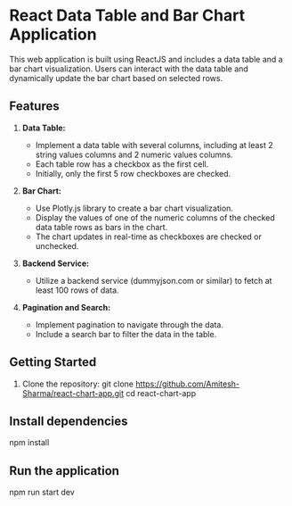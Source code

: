 # React Data Table and Bar Chart Application

This web application is built using ReactJS and includes a data table and a bar chart visualization. Users can interact with the data table and dynamically update the bar chart based on selected rows.

## Features

1. **Data Table:**
   - Implement a data table with several columns, including at least 2 string values columns and 2 numeric values columns.
   - Each table row has a checkbox as the first cell.
   - Initially, only the first 5 row checkboxes are checked.

2. **Bar Chart:**
   - Use Plotly.js library to create a bar chart visualization.
   - Display the values of one of the numeric columns of the checked data table rows as bars in the chart.
   - The chart updates in real-time as checkboxes are checked or unchecked.

3. **Backend Service:**
   - Utilize a backend service (dummyjson.com or similar) to fetch at least 100 rows of data.

4. **Pagination and Search:**
   - Implement pagination to navigate through the data.
   - Include a search bar to filter the data in the table.

## Getting Started

1. Clone the repository:
   git clone https://github.com/Amitesh-Sharma/react-chart-app.git 
   cd react-chart-app

## Install dependencies

npm install

## Run the application 
npm run start dev
